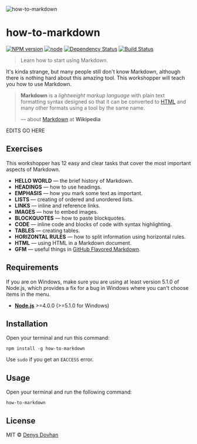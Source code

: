 ![how-to-markdown](./preview.png)

# how-to-markdown

[![NPM version][npm-image]][npm-url]
[![node][node-image]][node-url]
[![Dependency Status][depstat-image]][depstat-url]
[![Build Status][buildstat-image]][buildstat-url]

> Learn how to start using Markdown.

It's kinda strange, but many people still don't know Markdown, although there is nothing hard about this amazing tool. This workshopper will teach you how to use Markdown.

> **Markdown** is a _lightweight markup language_ with plain text formatting syntax designed so that it can be converted to [HTML] and many other formats using a tool by the same name.
>
> — about [Markdown] at **Wikipedia**

EDITS GO HERE

## Exercises

This workshopper has 12 easy and clear tasks that cover the most important aspects of Markdown.

* **HELLO WORLD** — the brief history of Markdown.
* **HEADINGS** — how to use headings.
* **EMPHASIS** — how you mark some text as important.
* **LISTS** — creating of ordered and unordered lists.
* **LINKS** — inline and reference links.
* **IMAGES** — how to embed images.
* **BLOCKQUOTES** — how to paste blockquotes.
* **CODE** — inline code and blocks of code with syntax highlighting.
* **TABLES** — creating tables.
* **HORIZONTAL RULES** — how to split information using horizontal rules.
* **HTML** — using HTML in a Markdown document.
* **GFM** — useful things in [GitHub Flavored Markdown](https://guides.github.com/features/mastering-markdown/).

## Requirements

If you are on Windows, make sure you are using at least version 5.1.0 of Node.js, which provides a fix for a bug in Windows where you can't choose items in the menu.

* [**Node.js**](node-url) >=4.0.0 (>=5.1.0 for Windows)

## Installation

Open your terminal and run this command:

    npm install -g how-to-markdown

Use `sudo` if you get an `EACCESS` error.

## Usage

Open your terminal and run the following command:

    how-to-markdown

## License

MIT © [Denys Dovhan](http://denysdovhan.com)

<!-- References -->

[html]: https://en.wikipedia.org/wiki/HTML
[markdown]: https://en.wikipedia.org/wiki/Markdown

<!-- Badges -->

[npm-url]: https://npmjs.org/package/how-to-markdown
[npm-image]: https://img.shields.io/npm/v/how-to-markdown.svg?style=flat-square

[node-url]: https://nodejs.org/en/download/
[node-image]: https://img.shields.io/node/v/how-to-markdown.svg?style=flat-square

[depstat-url]: https://david-dm.org/workshopper/how-to-markdown
[depstat-image]: https://david-dm.org/workshopper/how-to-markdown.svg?style=flat-square

[buildstat-url]: https://travis-ci.org/workshopper/how-to-markdown
[buildstat-image]: https://img.shields.io/travis/workshopper/how-to-markdown.svg?style=flat-square